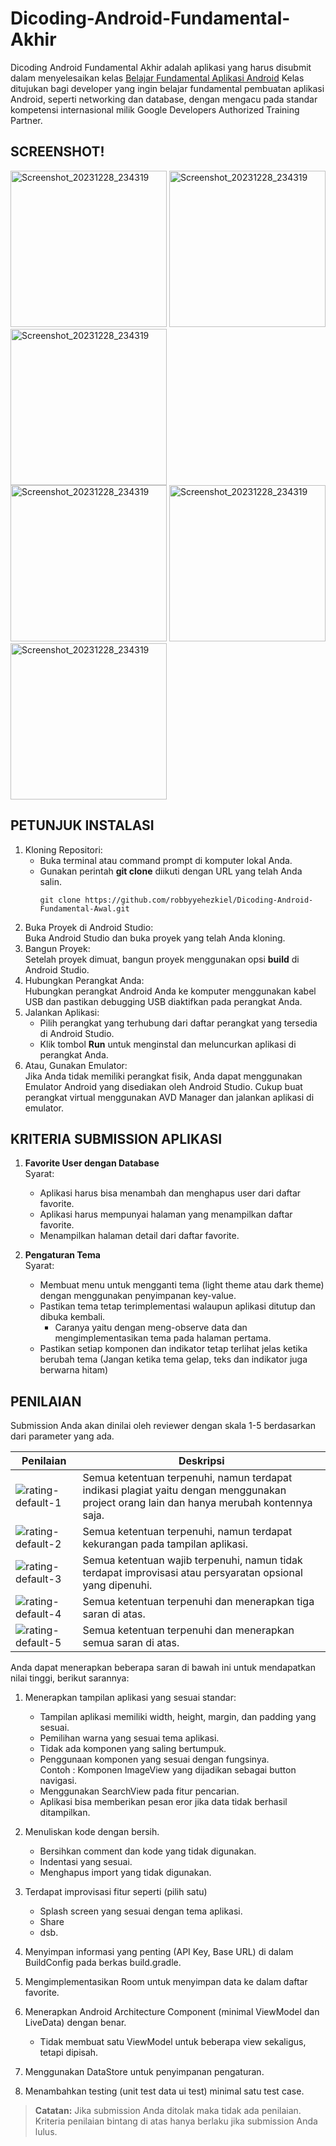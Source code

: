 # Dicoding-Android-Fundamental-Akhir
Dicoding Android Fundamental Akhir adalah aplikasi yang harus disubmit dalam menyelesaikan kelas [Belajar Fundamental Aplikasi Android](https://www.dicoding.com/academies/14/)
Kelas ditujukan bagi developer yang ingin belajar fundamental pembuatan aplikasi Android, seperti networking dan database, dengan mengacu pada standar kompetensi internasional milik Google Developers Authorized Training Partner. 

## SCREENSHOT!
<img src="https://github.com/robbyyehezkiel/Dicoding-Android-Fundamental-Akhir/assets/107051384/c87f0a60-5625-4b2b-9d40-2cb8f405a64f" alt="Screenshot_20231228_234319" width="250">   
<img src="https://github.com/robbyyehezkiel/Dicoding-Android-Fundamental-Akhir/assets/107051384/5f4bba3e-8988-4227-a4b1-0088247897c6" alt="Screenshot_20231228_234319" width="250">   
<img src="https://github.com/robbyyehezkiel/Dicoding-Android-Fundamental-Akhir/assets/107051384/d46c0a81-468f-473d-84ff-2f3cad189c6d" alt="Screenshot_20231228_234319" width="250"><br>
<img src="https://github.com/robbyyehezkiel/Dicoding-Android-Fundamental-Akhir/assets/107051384/4b479797-dc39-47c4-8b6f-550cbf33177f" alt="Screenshot_20231228_234319" width="250">   
<img src="https://github.com/robbyyehezkiel/Dicoding-Android-Fundamental-Akhir/assets/107051384/da70a74b-fc76-4e79-88c0-f1690206dcee" alt="Screenshot_20231228_234319" width="250">   
<img src="https://github.com/robbyyehezkiel/Dicoding-Android-Fundamental-Akhir/assets/107051384/eb9dfe5d-01bd-4e94-86ab-b50bffb1b6c2" alt="Screenshot_20231228_234319" width="250">

## PETUNJUK INSTALASI
1. Kloning Repositori:
   - Buka terminal atau command prompt di komputer lokal Anda.
   - Gunakan perintah **git clone** diikuti dengan URL yang telah Anda salin.
     ```
     git clone https://github.com/robbyyehezkiel/Dicoding-Android-Fundamental-Awal.git
     ```
3. Buka Proyek di Android Studio:<br>
   Buka Android Studio dan buka proyek yang telah Anda kloning.
4. Bangun Proyek:<br>
   Setelah proyek dimuat, bangun proyek menggunakan opsi **build** di Android Studio.
5. Hubungkan Perangkat Anda:<br>
   Hubungkan perangkat Android Anda ke komputer menggunakan kabel USB dan pastikan debugging USB diaktifkan pada perangkat Anda.
7. Jalankan Aplikasi:
   - Pilih perangkat yang terhubung dari daftar perangkat yang tersedia di Android Studio.
   - Klik tombol **Run** untuk menginstal dan meluncurkan aplikasi di perangkat Anda.
8. Atau, Gunakan Emulator:<br>
   Jika Anda tidak memiliki perangkat fisik, Anda dapat menggunakan Emulator Android yang disediakan oleh Android Studio. Cukup buat perangkat virtual menggunakan AVD Manager dan jalankan aplikasi di emulator.

## KRITERIA SUBMISSION APLIKASI

1. **Favorite User dengan Database**<br>
   Syarat:
   - Aplikasi harus bisa menambah dan menghapus user dari daftar favorite.
   - Aplikasi harus mempunyai halaman yang menampilkan daftar favorite.
   - Menampilkan halaman detail dari daftar favorite.
    
2. **Pengaturan Tema**<br>
   Syarat:
   - Membuat menu untuk mengganti tema (light theme atau dark theme) dengan menggunakan penyimpanan key-value.
   - Pastikan tema tetap terimplementasi walaupun aplikasi ditutup dan dibuka kembali.
       - Caranya yaitu dengan meng-observe data dan mengimplementasikan tema pada halaman pertama.
   - Pastikan setiap komponen dan indikator tetap terlihat jelas ketika berubah tema (Jangan ketika tema gelap, teks dan indikator juga berwarna hitam)

## PENILAIAN
Submission Anda akan dinilai oleh reviewer dengan skala 1-5 berdasarkan dari parameter yang ada.<br>

| Penilaian | Deskripsi |
| --- | --- |
| ![rating-default-1](https://github.com/robbyyehezkiel/Dicoding-Android-Beginner/assets/107051384/a44691b2-f5ae-4d65-8cf1-35e883080b58) | Semua ketentuan terpenuhi, namun terdapat indikasi plagiat yaitu dengan menggunakan project orang lain dan hanya merubah kontennya saja. |
| ![rating-default-2](https://github.com/robbyyehezkiel/Dicoding-Android-Beginner/assets/107051384/2eb100d9-6af2-4612-9a3e-335b2afa400f) | Semua ketentuan terpenuhi, namun terdapat kekurangan pada tampilan aplikasi. |
| ![rating-default-3](https://github.com/robbyyehezkiel/Dicoding-Android-Beginner/assets/107051384/5b91432e-4b00-44cf-abb4-f1440904c94a) | Semua ketentuan wajib terpenuhi, namun tidak terdapat improvisasi atau persyaratan opsional yang dipenuhi. |
| ![rating-default-4](https://github.com/robbyyehezkiel/Dicoding-Android-Beginner/assets/107051384/66b77800-871a-4a5a-8a0f-ffeb86fdffa5) | Semua ketentuan terpenuhi dan menerapkan tiga saran di atas. |
| ![rating-default-5](https://github.com/robbyyehezkiel/Dicoding-Android-Beginner/assets/107051384/acbff36b-016d-4962-8aaa-20f36ec55b8b) | Semua ketentuan terpenuhi dan menerapkan semua saran di atas. |

Anda dapat menerapkan beberapa saran di bawah ini untuk mendapatkan nilai tinggi, berikut sarannya:

1. Menerapkan tampilan aplikasi yang sesuai standar:
   - Tampilan aplikasi memiliki width, height, margin, dan padding yang sesuai.
   - Pemilihan warna yang sesuai tema aplikasi.
   - Tidak ada komponen yang saling bertumpuk.
   - Penggunaan komponen yang sesuai dengan fungsinya.<br>
     Contoh : Komponen ImageView yang dijadikan sebagai button navigasi.
   - Menggunakan SearchView pada fitur pencarian.
   - Aplikasi bisa memberikan pesan eror jika data tidak berhasil ditampilkan.
 
2. Menuliskan kode dengan bersih.
   - Bersihkan comment dan kode yang tidak digunakan.
   - Indentasi yang sesuai.
   - Menghapus import yang tidak digunakan.

3. Terdapat improvisasi fitur seperti (pilih satu)
   - Splash screen yang sesuai dengan tema aplikasi.
   - Share
   - dsb.
4. Menyimpan informasi yang penting (API Key, Base URL) di dalam BuildConfig pada berkas build.gradle.
5. Mengimplementasikan Room untuk menyimpan data ke dalam daftar favorite. 
6. Menerapkan Android Architecture Component (minimal ViewModel dan LiveData) dengan benar.
   - Tidak membuat satu ViewModel untuk beberapa view sekaligus, tetapi dipisah.
7. Menggunakan DataStore untuk penyimpanan pengaturan.
8. Menambahkan testing (unit test data ui test) minimal satu test case.
> **Catatan:**
> Jika submission Anda ditolak maka tidak ada penilaian. Kriteria penilaian bintang di atas hanya berlaku jika submission Anda lulus.

